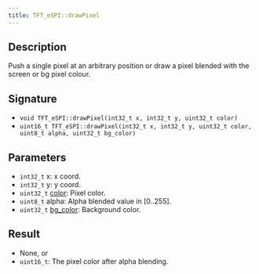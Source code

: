 ```yaml
---
title: TFT_eSPI::drawPixel
---
```


## Description

Push a single pixel at an arbitrary position or draw a pixel blended with the screen or bg pixel colour.

## Signature

* `void TFT_eSPI::drawPixel(int32_t x, int32_t y, uint32_t color)`
* `uint16_t TFT_eSPI::drawPixel(int32_t x, int32_t y, uint32_t color, uint8_t alpha, uint32_t bg_color)`

## Parameters

* `int32_t` x: x coord.
* `int32_t` y: y coord.
* `uint32_t` [color](../colors.md): Pixel color.
* `uint8_t` alpha: Alpha blended value in [0..255].
* `uint32_t` [bg_color](../colors.md): Background color.

## Result

* None, or
* `uint16_t`: The pixel color after alpha blending.

<!--
## Example

Cpp example of method in the context. Including all needed `#include`

``` cpp
#include <TFT_eSPI.h>

```
-->